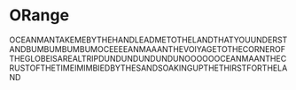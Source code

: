 # ORange
OCEANMANTAKEMEBYTHEHANDLEADMETOTHELANDTHATYOUUNDERSTANDBUMBUMBUMBUMOCEEEEANMAAANTHEVOIYAGETOTHECORNEROFTHEGLOBEISAREALTRIPDUNDUNDUNDUNDUNOOOOOOCEANMAANTHECRUSTOFTHETIMEIMIMBIEDBYTHESANDSOAKINGUPTHETHIRSTFORTHELAND
